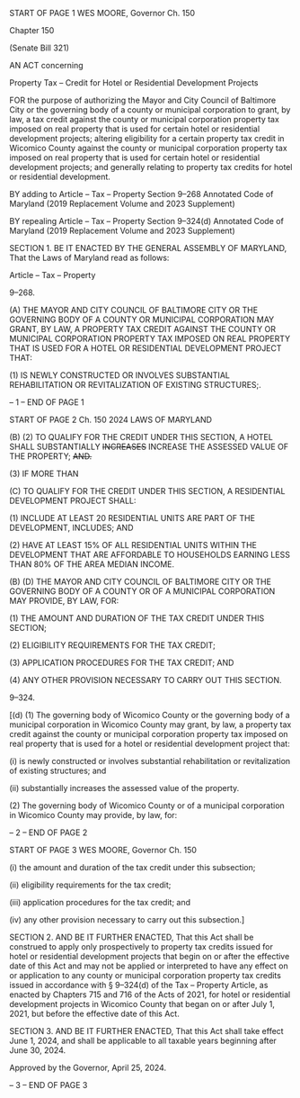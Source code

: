 START OF PAGE 1
WES MOORE, Governor Ch. 150

Chapter 150

(Senate Bill 321)

AN ACT concerning

Property Tax – Credit for Hotel or Residential Development Projects

FOR the purpose of authorizing the Mayor and City Council of Baltimore City or the
governing body of a county or municipal corporation to grant, by law, a tax credit
against the county or municipal corporation property tax imposed on real property
that is used for certain hotel or residential development projects; altering eligibility
for a certain property tax credit in Wicomico County against the county or municipal
corporation property tax imposed on real property that is used for certain hotel or
residential development projects; and generally relating to property tax credits for
hotel or residential development.

BY adding to
Article – Tax – Property
Section 9–268
Annotated Code of Maryland
(2019 Replacement Volume and 2023 Supplement)

BY repealing
Article – Tax – Property
Section 9–324(d)
Annotated Code of Maryland
(2019 Replacement Volume and 2023 Supplement)

SECTION 1. BE IT ENACTED BY THE GENERAL ASSEMBLY OF MARYLAND,
That the Laws of Maryland read as follows:

Article – Tax – Property

9–268.

(A) THE MAYOR AND CITY COUNCIL OF BALTIMORE CITY OR THE
GOVERNING BODY OF A COUNTY OR MUNICIPAL CORPORATION MAY GRANT, BY LAW,
A PROPERTY TAX CREDIT AGAINST THE COUNTY OR MUNICIPAL CORPORATION
PROPERTY TAX IMPOSED ON REAL PROPERTY THAT IS USED FOR A HOTEL OR
RESIDENTIAL DEVELOPMENT PROJECT THAT:

(1) IS NEWLY CONSTRUCTED OR INVOLVES SUBSTANTIAL
REHABILITATION OR REVITALIZATION OF EXISTING STRUCTURES;.

– 1 –
END OF PAGE 1

START OF PAGE 2
Ch. 150 2024 LAWS OF MARYLAND

(B) (2) TO QUALIFY FOR THE CREDIT UNDER THIS SECTION, A HOTEL
SHALL SUBSTANTIALLY ~~INCREASES~~ INCREASE THE ASSESSED VALUE OF THE
PROPERTY; ~~AND.~~

(3) IF MORE THAN

(C) TO QUALIFY FOR THE CREDIT UNDER THIS SECTION, A RESIDENTIAL
DEVELOPMENT PROJECT SHALL:

(1) INCLUDE AT LEAST 20 RESIDENTIAL UNITS ARE PART OF THE
DEVELOPMENT, INCLUDES; AND

(2) HAVE AT LEAST 15% OF ALL RESIDENTIAL UNITS WITHIN THE
DEVELOPMENT THAT ARE AFFORDABLE TO HOUSEHOLDS EARNING LESS THAN 80%
OF THE AREA MEDIAN INCOME.

(B) (D) THE MAYOR AND CITY COUNCIL OF BALTIMORE CITY OR THE
GOVERNING BODY OF A COUNTY OR OF A MUNICIPAL CORPORATION MAY PROVIDE,
BY LAW, FOR:

(1) THE AMOUNT AND DURATION OF THE TAX CREDIT UNDER THIS
SECTION;

(2) ELIGIBILITY REQUIREMENTS FOR THE TAX CREDIT;

(3) APPLICATION PROCEDURES FOR THE TAX CREDIT; AND

(4) ANY OTHER PROVISION NECESSARY TO CARRY OUT THIS SECTION.

9–324.

[(d) (1) The governing body of Wicomico County or the governing body of a
municipal corporation in Wicomico County may grant, by law, a property tax credit against
the county or municipal corporation property tax imposed on real property that is used for
a hotel or residential development project that:

(i) is newly constructed or involves substantial rehabilitation or
revitalization of existing structures; and

(ii) substantially increases the assessed value of the property.

(2) The governing body of Wicomico County or of a municipal corporation
in Wicomico County may provide, by law, for:

– 2 –
END OF PAGE 2

START OF PAGE 3
WES MOORE, Governor Ch. 150

(i) the amount and duration of the tax credit under this subsection;

(ii) eligibility requirements for the tax credit;

(iii) application procedures for the tax credit; and

(iv) any other provision necessary to carry out this subsection.]

SECTION 2. AND BE IT FURTHER ENACTED, That this Act shall be construed to
apply only prospectively to property tax credits issued for hotel or residential development
projects that begin on or after the effective date of this Act and may not be applied or
interpreted to have any effect on or application to any county or municipal corporation
property tax credits issued in accordance with § 9–324(d) of the Tax – Property Article, as
enacted by Chapters 715 and 716 of the Acts of 2021, for hotel or residential development
projects in Wicomico County that began on or after July 1, 2021, but before the effective
date of this Act.

SECTION 3. AND BE IT FURTHER ENACTED, That this Act shall take effect June
1, 2024, and shall be applicable to all taxable years beginning after June 30, 2024.

Approved by the Governor, April 25, 2024.

– 3 –
END OF PAGE 3